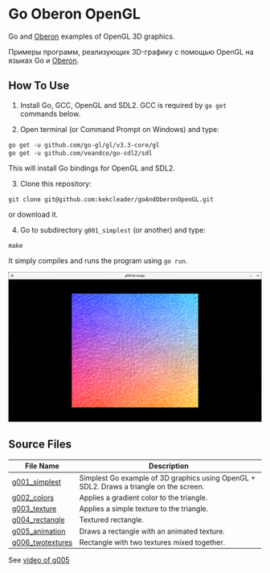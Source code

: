 # Go Oberon OpenGL

Go and [Oberon](https://freeoberon.su/en) examples of OpenGL 3D graphics.

Примеры программ, реализующих 3D-графику с помощью OpenGL на языках Go и [Oberon](https://freeoberon.su).

## How To Use
1. Install Go, GCC, OpenGL and SDL2. GCC is required by `go get` commands below.

2. Open terminal (or Command Prompt on Windows) and type:
```
go get -u github.com/go-gl/gl/v3.3-core/gl
go get -u github.com/veandco/go-sdl2/sdl
```
This will install Go bindings for OpenGL and SDL2.

3. Clone this repository:
```
git clone git@github.com:kekcleader/goAndOberonOpenGL.git
```
or download it.

4. Go to subdirectory `g001_simplest` (or another) and type:
```
make
```
It simply compiles and runs the program using `go run`.

![OpenGL-drawn textured rectangle](g004_rectangle/screenshots/01.png)

## Source Files

| File Name | Description |
| --------- | ----------- |
| [g001\_simplest](g001_simplest) | Simplest Go example of 3D graphics using OpenGL + SDL2. Draws a triangle on the screen. |
| [g002\_colors](g002_colors) | Applies a gradient color to the triangle. |
| [g003\_texture](g003_texture) | Applies a simple texture to the triangle. |
| [g004\_rectangle](g004_rectangle) | Textured rectangle. |
| [g005\_animation](g005_animation) | Draws a rectangle with an animated texture. |
| [g006\_twotextures](g006_twotextures) | Rectangle with two textures mixed together. |

See [video of g005](https://youtu.be/ifXDMCMWGI0)
